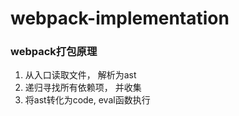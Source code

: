 # webpack-implementation
### webpack打包原理
1. 从入口读取文件， 解析为ast
2. 递归寻找所有依赖项， 并收集
3. 将ast转化为code, eval函数执行
